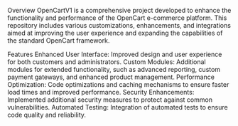 Overview
OpenCartV1 is a comprehensive project developed to enhance the functionality and performance of the OpenCart e-commerce platform. This repository includes various customizations, enhancements, and integrations aimed at improving the user experience and expanding the capabilities of the standard OpenCart framework.

Features
Enhanced User Interface: Improved design and user experience for both customers and administrators.
Custom Modules: Additional modules for extended functionality, such as advanced reporting, custom payment gateways, and enhanced product management.
Performance Optimization: Code optimizations and caching mechanisms to ensure faster load times and improved performance.
Security Enhancements: Implemented additional security measures to protect against common vulnerabilities.
Automated Testing: Integration of automated tests to ensure code quality and reliability.
